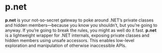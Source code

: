 # p.net

**p.net** is your not-so-secret gateway to poke around .NET’s private classes and hidden members—because you know you shouldn’t, but you’re going to anyway. If you’re going to break the rules, you might as well do it fast.
 **p.net** is a lightweight wrapper for .NET internals, exposing private classes and hidden members using unsafe accessors. This enables low-level exploration and manipulation of otherwise inaccessible APIs.

